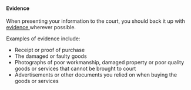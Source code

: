 ####  Evidence

When presenting your information to the court, you should back it up with [
evidence ](https://www.citizensinformation.ie/en/justice/evidence/) wherever
possible.

Examples of evidence include:

  * Receipt or proof of purchase 
  * The damaged or faulty goods 
  * Photographs of poor workmanship, damaged property or poor quality goods or services that cannot be brought to court 
  * Advertisements or other documents you relied on when buying the goods or services 
